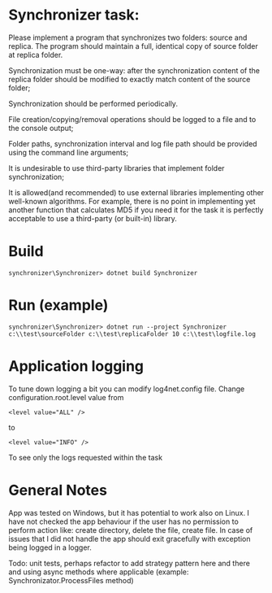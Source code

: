 # Synchronizer task:
Please implement a program that synchronizes two folders: source and replica. The program should maintain a full,
identical copy of source folder at replica folder.

Synchronization must be one-way: after the synchronization content of the replica folder should
be modified to exactly match content of the source folder;

Synchronization should be performed periodically.

File creation/copying/removal operations should be logged to a file and to the console output;

Folder paths, synchronization interval and log file path should be provided using the command line arguments;

It is undesirable to use third-party libraries that implement folder synchronization;

It is allowed(and recommended) to use external libraries implementing other well-known algorithms.
For example, there is no point in implementing yet another function that calculates MD5 if you need it for the task 
it is perfectly acceptable to use a third-party (or built-in) library.

# Build 
```synchronizer\Synchronizer> dotnet build Synchronizer```

# Run (example)
```synchronizer\Synchronizer> dotnet run --project Synchronizer c:\\test\sourceFolder c:\\test\replicaFolder 10 c:\\test\logfile.log```


# Application logging
To tune down logging a bit you can modify log4net.config file.
Change configuration.root.level value from 
```
<level value="ALL" />
```
to
```
<level value="INFO" />
```
To see only the logs requested within the task

# General Notes
App was tested on Windows, but it has potential to work also on Linux.
I have not checked the app behaviour if the user has no permission to perform action like: create directory, delete the file, create file. In case of issues that I did not handle the app should exit gracefully with exception being logged in a logger.

Todo: unit tests, perhaps refactor to add strategy pattern here and there and using async methods where applicable (example: Synchronizator.ProcessFiles method)
